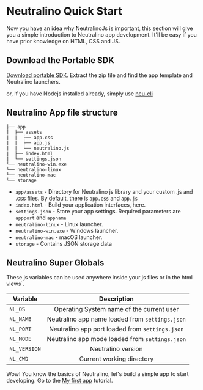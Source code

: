 # Neutralino Quick Start

Now you have an idea why NeutralinoJs is important, this section will give you a simple introduction to Neutralino app development. It'll be easy if you have prior knowledge on HTML, CSS and JS.


## Download the Portable SDK

[Download portable SDK](https://github.com/neutralinojs/neutralinojs/releases). Extract the zip file and find the app template and Neutralino launchers. 

or, if you have Nodejs installed already, simply use [neu-cli](tools/cli)

## Neutralino App file structure

```
├── app
|  ├── assets
|  |  ├── app.css
|  |  ├── app.js
|  |  └── neutralino.js
|  ├── index.html
|  └── settings.json
└── neutralino-win.exe
└── neutralino-linux
└── neutralino-mac
└── storage
```

- `app/assets` - Directory for Neutralino js library and your custom .js and .css files. By default, there is `app.css` and `app.js`
- `index.html` - Build your application interfaces, here.
- `settings.json` - Store your app settings. Required parameters are `appport` and `appname`
- `neutralino-linux` - Linux launcher.
- `neutralino-win.exe` - Windows launcher.
- `neutralino-mac` - macOS launcher.
- `storage` - Contains JSON storage data

## Neutralino Super Globals

These js variables can be used anywhere inside your js files or in the html views`.

| Variable      | Description                                      |
| ------------- |:------------------------------------------------:|
| `NL_OS`       | Operating System name of the current user        |
| `NL_NAME`     | Neutralino app name loaded from `settings.json`  |
| `NL_PORT`     | Neutralino app port loaded from `settings.json`  |
| `NL_MODE`     | Neutralino app mode loaded from `settings.json`  |
| `NL_VERSION`  | Neutralino version                               |
| `NL_CWD`      | Current working directory                        |

Wow! You know the basics of Neutralino, let's build a simple app to start developing. Go to the [My first app](gettingstarted/firstapp) tutorial.

 
